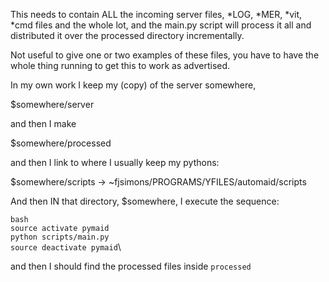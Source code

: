 This needs to contain ALL the incoming server files, *LOG, *MER, *vit,
*cmd files and the whole lot, and the main.py script will process it
all and distributed it over the processed directory incrementally.

Not useful to give one or two examples of these files, you have to
have the whole thing running to get this to work as advertised.

In my own work I keep my (copy) of the server somewhere, 

$somewhere/server

and then I make

$somewhere/processed

and then I link to where I usually keep my pythons:

$somewhere/scripts -> ~fjsimons/PROGRAMS/YFILES/automaid/scripts

And then IN that directory, $somewhere, I execute the sequence:

`bash`\
`source activate pymaid`\
`python scripts/main.py`\
`source deactivate pymaid`\

and then I should find the processed files inside `processed` 




